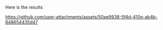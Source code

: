 Here is the results

https://github.com/user-attachments/assets/50ae9938-5f4d-410e-ab4b-848654435d47

